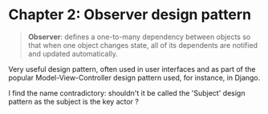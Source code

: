 # Chapter 2: Observer design pattern

> **Observer**: defines a one-to-many dependency between objects so that when one object changes state, all of its dependents are notified and updated automatically.

Very useful design pattern, often used in user interfaces and as part of the popular Model-View-Controller design pattern used, for instance, in Django.

I find the name contradictory: shouldn't it be called the 'Subject' design pattern as the subject is the key actor ?
